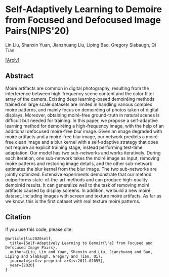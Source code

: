 # Self-Adaptively Learning to Demoire from Focused and Defocused Image Pairs(NIPS'20)
Lin Liu, Shanxin Yuan, Jianzhuang Liu, Liping Bao, Gregory Slabaugh, Qi Tian

[\[Arxiv\]](https://arxiv.org/abs/2011.02055) 

## Abstract
Moiré artifacts are common in digital photography, resulting from the interference between high-frequency scene content and the color filter array of the camera. Existing deep 
learning-based demoiréing methods trained on large scale datasets are limited in handling various complex moiré patterns, and mainly focus on demoiréing of photos taken of 
digital displays. Moreover, obtaining moiré-free ground-truth in natural scenes is difficult but needed for training. In this paper, we propose a self-adaptive learning method 
for demoiréing a high-frequency image, with the help of an additional defocused moiré-free blur image. Given an image degraded with moiré artifacts and a moiré-free blur image, 
our network predicts a moiré-free clean image and a blur kernel with a self-adaptive strategy that does not require an explicit training stage, instead performing test-time 
adaptation. Our model has two sub-networks and works iteratively. During each iteration, one sub-network takes the moiré image as input, removing moiré patterns and restoring 
image details, and the other sub-network estimates the blur kernel from the blur image. The two sub-networks are jointly optimized. Extensive experiments demonstrate that our 
method outperforms state-of-the-art methods and can produce high-quality demoiréd results. It can generalize well to the task of removing moiré artifacts caused by display 
screens. In addition, we build a new moiré dataset, including images with screen and texture moiré artifacts. As far as we know, this is the first dataset with real texture moiré 
patterns.

## Citation
If you use this code, please cite:

```
@article{liu2020self,
  title={Self-Adaptively Learning to Demoir{\'e} from Focused and Defocused Image Pairs},
  author={Liu, Lin and Yuan, Shanxin and Liu, Jianzhuang and Bao, Liping and Slabaugh, Gregory and Tian, Qi},
  journal={arXiv preprint arXiv:2011.02055},
  year={2020}
}
```
